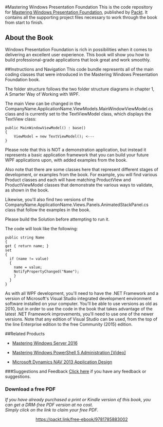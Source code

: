 


#Mastering Windows Presentation Foundation
This is the code repository for [Mastering Windows Presentation Foundation](https://www.packtpub.com/application-development/mastering-windows-presentation-foundation?utm_source=github&utm_medium=repository&utm_campaign=9781785883002), published by [Packt](https://www.packtpub.com/?utm_source=github). It contains all the supporting project files necessary to work through the book from start to finish.
## About the Book
Windows Presentation Foundation is rich in possibilities when it comes to delivering an excellent user experience. This book will show you how to build professional-grade applications that look great and work smoothly.

##Instructions and Navigation
This code bundle represents all of the main coding classes that were introduced in the Mastering Windows Presentation Foundation book.

The folder structure follows the two folder structure diagrams in chapter 1, A Smarter Way of Working with WPF.

The main View can be changed in the CompanyName.ApplicationName.ViewModels.MainWindowViewModel.cs class and is currently set to the TextViewModel class, which displays the TextView class:

    public MainWindowViewModel() : base()
    {
        ViewModel = new TextViewModel(); <---
    }

Please note that this is NOT a demonstration application, but instead it represents a basic application framework that you can build your future WPF applications upon, with added examples from the book.

Also note that there are some classes here that represent different stages of development, or examples from the book. For example, you will find various Product classes and each will have matching ProductView and ProductViewModel classes that demonstrate the various ways to validate, as shown in the book.

Likewise, you'll also find two versions of the CompanyName.ApplicationName.Views.Panels.AnimatedStackPanel.cs class that follow the examples in the book.

Please build the Solution before attempting to run it.

The code will look like the following:
```
public string Name
{
get { return name; }
set
{
  if (name != value)
  {
    name = value;
    NotifyPropertyChanged("Name");
    }
  }
}
```

As with all WPF development, you'll need to have the .NET Framework and a version of
Microsoft's Visual Studio integrated development environment software installed on your
computer.
You'll be able to use versions as old as 2010, but in order to use the code in the book that
takes advantage of the latest .NET Framework improvements, you'll need to use one of the
newer versions. Note that any edition of Visual Studio can be used, from the top of the line
Enterprise edition to the free Community (2015) edition.

##Related Products
* [Mastering Windows Server 2016](https://www.packtpub.com/networking-and-servers/mastering-windows-server-2016?utm_source=github&utm_medium=repository&utm_campaign=9781785888908)

* [Mastering Windows PowerShell 5 Administration [Video]](https://www.packtpub.com/networking-and-servers/mastering-windows-powershell-5-administration-video?utm_source=github&utm_medium=repository&utm_campaign=9781786467980)

* [Microsoft Dynamics NAV 2013 Application Design](https://www.packtpub.com/application-development/microsoft-dynamics-nav-2013-application-design?utm_source=github&utm_medium=repository&utm_campaign=9781782170365)

###Suggestions and Feedback
[Click here](https://docs.google.com/forms/d/e/1FAIpQLSe5qwunkGf6PUvzPirPDtuy1Du5Rlzew23UBp2S-P3wB-GcwQ/viewform) if you have any feedback or suggestions.
### Download a free PDF

 <i>If you have already purchased a print or Kindle version of this book, you can get a DRM-free PDF version at no cost.<br>Simply click on the link to claim your free PDF.</i>
<p align="center"> <a href="https://packt.link/free-ebook/9781785883002">https://packt.link/free-ebook/9781785883002 </a> </p>